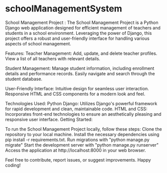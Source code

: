 # schoolManagementSystem
School Management Project :
The School Management Project is a Python Django web application designed for efficient management of teachers and students in a school environment. Leveraging the power of Django, this project offers a robust and user-friendly interface for handling various aspects of school management.

Features:
Teacher Management:
Add, update, and delete teacher profiles.
View a list of all teachers with relevant details.

Student Management:
Manage student information, including enrollment details and performance records.
Easily navigate and search through the student database.

User-Friendly Interface:
Intuitive design for seamless user interaction.
Responsive HTML and CSS components for a modern look and feel.

Technologies Used:
    Python Django:
        Utilizes Django's powerful framework for rapid development and clean, maintainable code.
    HTML and CSS:
        Incorporates front-end technologies to ensure an aesthetically pleasing and responsive user interface.
        Getting Started:

To run the School Management Project locally, follow these steps:
Clone the repository to your local machine.
Install the necessary dependencies using pip install -r requirements.txt.
Run migrations with "python manage.py migrate"
Start the development server with "python manage.py runserver"
Access the application at http://localhost:8000 in your web browser.


Feel free to contribute, report issues, or suggest improvements. Happy coding!
